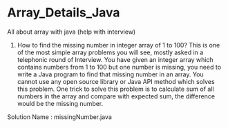 # Array_Details_Java
All about array with java (help with interview)


1. How to find the missing number in integer array of 1 to 100?
This is one of the most simple array problems you will see, mostly asked in a telephonic round of Interview. 
You have given an integer array which contains numbers from 1 to 100 but one number is missing, you need to write a Java program to find that missing number in an array. 
You cannot use any open source library or Java API method which solves this problem. 
One trick to solve this problem is to calculate sum of all numbers in the array and compare with expected sum, the difference would be the missing number.

Solution Name : missingNumber.java
